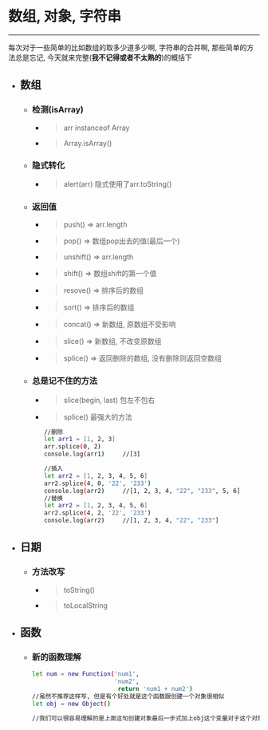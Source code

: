 # 数组, 对象, 字符串
----
每次对于一些简单的比如数组的取多少道多少啊, 字符串的合并啊, 那些简单的方法总是忘记, 今天就来完整(**我不记得或者不太熟的**)的概括下

- ## 数组
  * ### 检测(isArray)
    - >arr instanceof Array
    - >Array.isArray()

  * ### 隐式转化
    - >alert(arr) 隐式使用了arr.toString()

  * ### 返回值 
    - >push() => arr.length
    - >pop() => 数组pop出去的值(最后一个)
    - >unshift() => arr.length
    - >shift() => 数组shift的第一个值
    - >resove() => 排序后的数组
    - >sort() => 排序后的数组
    - >concat() => 新数组, 原数组不受影响
    - >slice() => 新数组, 不改变原数组
    - >splice() => 返回删除的数组, 没有删除则返回空数组

  * ### 总是记不住的方法
    - >slice(begin, last) 包左不包右
    - >splice() 最强大的方法
      ```bash
      //删除
      let arr1 = [1, 2, 3]
      arr.splice(0, 2)
      console.log(arr1)     //[3]

      //插入
      let arr2 = [1, 2, 3, 4, 5, 6]
      arr2.splice(4, 0, '22', '233')
      console.log(arr2)     //[1, 2, 3, 4, "22", "233", 5, 6]
      //替换
      let arr2 = [1, 2, 3, 4, 5, 6]
      arr2.splice(4, 2, '22', '233')
      console.log(arr2)     //[1, 2, 3, 4, "22", "233"]

- ## 日期
  * ### 方法改写
    - >toString()
    - >toLocalString


- ## 函数
  * ### 新的函数理解
    ```bash
    let num = new Function('num1',
                           'num2', 
                            return 'num1 + num2')
    //虽然不推荐这样写, 但是有个好处就是这个函数跟创建一个对象很相似
    let obj = new Object()

    //我们可以很容易理解的是上面这句创建对象最后一步式加上obj这个变量对于这个对象的引用, 不要忘记一点, Function是Object的一个子集, 所以Function也是一种对象, 同理sum就是对于这个对象或者函数的引用
    ```